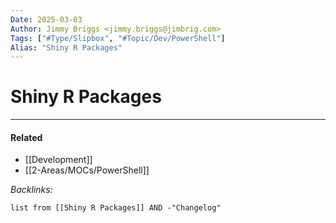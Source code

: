 ```yaml
---
Date: 2025-03-03
Author: Jimmy Briggs <jimmy.briggs@jimbrig.com>
Tags: ["#Type/Slipbox", "#Topic/Dev/PowerShell"]
Alias: "Shiny R Packages"
---
```


# Shiny R Packages

***

#### Related

- [[Development]]
- [[2-Areas/MOCs/PowerShell]]

*Backlinks:*

```dataview
list from [[Shiny R Packages]] AND -"Changelog"
```